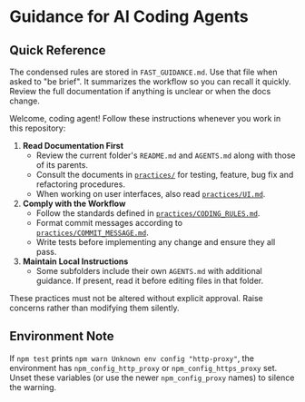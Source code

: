 # Guidance for AI Coding Agents

## Quick Reference
The condensed rules are stored in `FAST_GUIDANCE.md`. Use that file when asked to
"be brief". It summarizes the workflow so you can recall it quickly. Review the
full documentation if anything is unclear or when the docs change.

Welcome, coding agent! Follow these instructions whenever you work in this repository:

1. **Read Documentation First**
   - Review the current folder's `README.md` and `AGENTS.md` along with those of its parents.
   - Consult the documents in [`practices/`](practices/) for testing, feature, bug fix and refactoring procedures.
   - When working on user interfaces, also read [`practices/UI.md`](practices/UI.md).
2. **Comply with the Workflow**
   - Follow the standards defined in [`practices/CODING_RULES.md`](practices/CODING_RULES.md).
   - Format commit messages according to [`practices/COMMIT_MESSAGE.md`](practices/COMMIT_MESSAGE.md).
   - Write tests before implementing any change and ensure they all pass.
3. **Maintain Local Instructions**
   - Some subfolders include their own `AGENTS.md` with additional guidance. If present, read it before editing files in that folder.

These practices must not be altered without explicit approval. Raise concerns rather than modifying them silently.

## Environment Note
If `npm test` prints `npm warn Unknown env config "http-proxy"`, the environment has `npm_config_http_proxy` or `npm_config_https_proxy` set. Unset these variables (or use the newer `npm_config_proxy` names) to silence the warning.
